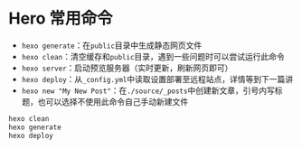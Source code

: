 # Hero 常用命令

- `hexo generate`：在`public`目录中生成静态网页文件
- `hexo clean`：清空缓存和`public`目录，遇到一些问题时可以尝试运行此命令
- `hexo server`：启动预览服务器（实时更新，刷新网页即可）
- `hexo deploy`：从`_config.yml`中读取设置部署至远程站点，详情等到下一篇讲
- `hexo new "My New Post"`：在`./source/_posts`中创建新文章，引号内写标题，也可以选择不使用此命令自己手动新建文件



```go
hexo clean
hexo generate
hexo deploy
```